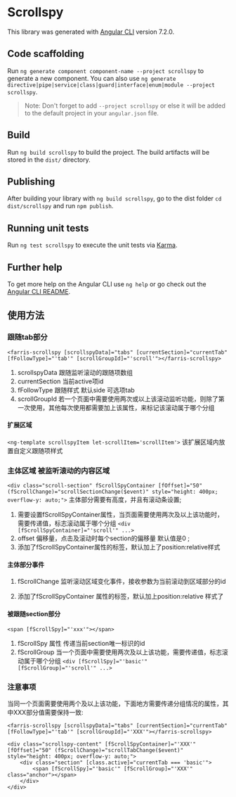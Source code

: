# Scrollspy

This library was generated with [Angular CLI](https://github.com/angular/angular-cli) version 7.2.0.

## Code scaffolding

Run `ng generate component component-name --project scrollspy` to generate a new component. You can also use `ng generate directive|pipe|service|class|guard|interface|enum|module --project scrollspy`.
> Note: Don't forget to add `--project scrollspy` or else it will be added to the default project in your `angular.json` file. 

## Build

Run `ng build scrollspy` to build the project. The build artifacts will be stored in the `dist/` directory.

## Publishing

After building your library with `ng build scrollspy`, go to the dist folder `cd dist/scrollspy` and run `npm publish`.

## Running unit tests

Run `ng test scrollspy` to execute the unit tests via [Karma](https://karma-runner.github.io).

## Further help

To get more help on the Angular CLI use `ng help` or go check out the [Angular CLI README](https://github.com/angular/angular-cli/blob/master/README.md).

## 使用方法

### 跟随tab部分
`<farris-scrollspy [scrollspyData]="tabs" [currentSection]="currentTab" [fFollowType]="'tab'" [scrollGroupId]="'scroll'"></farris-scrollspy>`
1. scrollspyData 跟随监听滚动的跟随项数组
2. currentSection 当前active项id
3. fFollowType 跟随样式 默认side 可选项tab
4. scrollGroupId 若一个页面中需要使用两次或以上该滚动监听功能，则除了第一次使用，其他每次使用都需要加上该属性，来标记该滚动属于哪个分组

#### 扩展区域
`<ng-template scrollspyItem let-scrollItem='scrollItem'>`
该扩展区域内放置自定义跟随项样式

### 主体区域 被监听滚动的内容区域
`<div class="scroll-section" fScrollSpyContainer [fOffset]="50" (fScrollChange)="scrollSectionChange($event)" style="height: 400px; overflow-y: auto;">`
主体部分需要有高度，并且有滚动条设置;
1. 需要设置fScrollSpyContainer属性，当页面需要使用两次及以上该功能时，需要传递值，标志滚动属于哪个分组 `<div [fScrollSpyContainer]="'scroll'" ...>`
2. offset 偏移量，点击及滚动时每个section的偏移量 默认值是0 ; 
3. 添加了fScrollSpyContainer属性的标签，默认加上了position:relative样式
#### 主体部分事件
1. fScrollChange 监听滚动区域变化事件，接收参数为当前滚动到区域部分的id

4. 添加了fScrollSpyContainer 属性的标签，默认加上position:relative 样式了


#### 被跟随section部分
`<span [fScrollSpy]="'xxx'"></span>`
1. fScrollSpy 属性 传递当前section唯一标识的id
2. fScrollGroup 当一个页面中需要使用两次及以上该功能，需要传递值，标志滚动属于哪个分组 `<div [fScrollSpy]="'basic'" [fScrollGroup]="'scroll'" ...>`

### 注意事项
当同一个页面需要使用两个及以上该功能，下面地方需要传递分组情况的属性，其中XXX部分值需要保持一致:
```
<farris-scrollspy [scrollspyData]="tabs" [currentSection]="currentTab" [fFollowType]="'tab'" [scrollGroupId]="'XXX'"></farris-scrollspy>

<div class="scrollspy-content" [fScrollSpyContainer]="'XXX'" [fOffset]="50" (fScrollChange)="scrollTabChange($event)" style="height: 400px; overflow-y: auto;">
    <div class="section" [class.active]="currentTab === 'basic'">
        <span [fScrollSpy]="'basic'" [fScrollGroup]="'XXX'" class="anchor"></span>
    </div>
</div>
```

